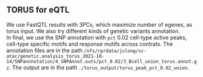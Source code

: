 ## TORUS for eQTL
 
We use FastQTL results with 3PCs, which maximize number of egenes, as torus input. We also try different kinds of genetic variants annotation.  
In final, we use the SNP annotation with `pct` 0.02 cell-type active peaks, cell-type specific motifs and response motifs across contrats. The annotation files are in the path `/nfs/rprdata/julong/sc-atac/genetic.analysis_torus_2021-10-14/SNPannnotation/4_SNPAnnot.outs/pct_0.02/3_Bcell_union_torus.annot.gz`. The output are in the path `./torus_output/torus_peak_pct_0.02_union`.
